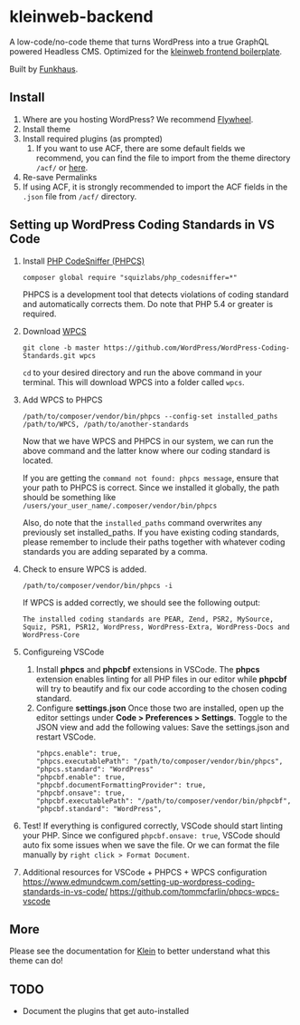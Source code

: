 # kleinweb-backend

A low-code/no-code theme that turns WordPress into a true GraphQL powered Headless CMS. Optimized for the [kleinweb frontend boilerplate](https://github.com/funkhaus/kleinweb).

Built by [Funkhaus](http://funkhaus.us/).

## Install

1.  Where are you hosting WordPress? We recommend [Flywheel](https://share.getf.ly/n02x5z).
1.  Install theme
1.  Install required plugins (as prompted)
    1.  If you want to use ACF, there are some default fields we recommend, you can find the file to import from the theme directory `/acf/` or [here](https://github.com/funkhaus/kleinweb-backend/tree/master/acf).
1.  Re-save Permalinks
1.  If using ACF, it is strongly recommended to import the ACF fields in the `.json` file from `/acf/` directory.

## Setting up WordPress Coding Standards in VS Code

1.  Install [PHP CodeSniffer (PHPCS)](https://github.com/squizlabs/PHP_CodeSniffer#installation)
    ```
    composer global require "squizlabs/php_codesniffer=*"
    ```
    PHPCS is a development tool that detects violations of coding standard and automatically corrects them. Do note that PHP 5.4 or greater is required.
2.  Download [WPCS](https://github.com/WordPress/WordPress-Coding-Standards)
    ```
    git clone -b master https://github.com/WordPress/WordPress-Coding-Standards.git wpcs
    ```
    `cd` to your desired directory and run the above command in your terminal. This will download WPCS into a folder called `wpcs`.
3.  Add WPCS to PHPCS

    ```
    /path/to/composer/vendor/bin/phpcs --config-set installed_paths /path/to/WPCS, /path/to/another-standards
    ```

    Now that we have WPCS and PHPCS in our system, we can run the above command and the latter know where our coding standard is located.

    If you are getting the `command not found: phpcs message`, ensure that your path to PHPCS is correct. Since we installed it globally, the path should be something like `/users/your_user_name/.composer/vendor/bin/phpcs`

    Also, do note that the `installed_paths` command overwrites any previously set installed_paths. If you have existing coding standards, please remember to include their paths together with whatever coding standards you are adding separated by a comma.

4.  Check to ensure WPCS is added.
    ```
    /path/to/composer/vendor/bin/phpcs -i
    ```
    If WPCS is added correctly, we should see the following output:
    ```
    The installed coding standards are PEAR, Zend, PSR2, MySource, Squiz, PSR1, PSR12, WordPress, WordPress-Extra, WordPress-Docs and WordPress-Core
    ```
5.  Configureing VSCode
    1.  Install **phpcs** and **phpcbf** extensions in VSCode.
        The **phpcs** extension enables linting for all PHP files in our editor while **phpcbf** will try to beautify and fix our code according to the chosen coding standard.
    2.  Configure **settings.json**
        Once those two are installed, open up the editor settings under **Code > Preferences > Settings**. Toggle to the JSON view and add the following values:
        Save the settings.json and restart VSCode.
        ```
        "phpcs.enable": true,
        "phpcs.executablePath": "/path/to/composer/vendor/bin/phpcs",
        "phpcs.standard": "WordPress"
        "phpcbf.enable": true,
        "phpcbf.documentFormattingProvider": true,
        "phpcbf.onsave": true,
        "phpcbf.executablePath": "/path/to/composer/vendor/bin/phpcbf",
        "phpcbf.standard": "WordPress",
        ```
6.  Test!
    If everything is configured correctly, VSCode should start linting your PHP. Since we configured `phpcbf.onsave: true`, VSCode should auto fix some issues when we save the file.
    Or we can format the file manually by `right click > Format Document`.
7.  Additional resources for VSCode + PHPCS + WPCS configuration
    https://www.edmundcwm.com/setting-up-wordpress-coding-standards-in-vs-code/
    https://github.com/tommcfarlin/phpcs-wpcs-vscode

## More

Please see the documentation for [Klein](https://github.com/funkhaus/kleinweb) to better understand what this theme can do!

## TODO

-   Document the plugins that get auto-installed
